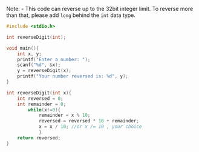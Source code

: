 Note: 
	- This code can reverse up to the 32bit integer limit. To reverse more than that, please add `long` behind the `int` data type.


```c
#include <stdio.h>

int reverseDigit(int);

void main(){
	int x, y;
	printf("Enter a number: ");
	scanf("%d", &x);
	y = reverseDigit(x);
	printf("Your number reversed is: %d", y);
}

int reverseDigit(int x){
	int reversed = 0;
	int remainder = 0;
		while(x!=0){
			remainder = x % 10;
			reversed = reversed * 10 + remainder;
			x = x / 10; //or x /= 10 , your choice
			}
	return reversed;
}
```